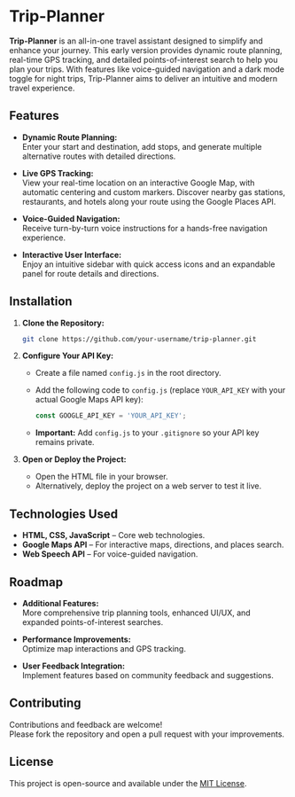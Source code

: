 # Trip-Planner

**Trip-Planner** is an all-in-one travel assistant designed to simplify and enhance your journey. This early version provides dynamic route planning, real-time GPS tracking, and detailed points-of-interest search to help you plan your trips. With features like voice-guided navigation and a dark mode toggle for night trips, Trip-Planner aims to deliver an intuitive and modern travel experience.

## Features

- **Dynamic Route Planning:**  
  Enter your start and destination, add stops, and generate multiple alternative routes with detailed directions.
  
- **Live GPS Tracking:**  
  View your real-time location on an interactive Google Map, with automatic centering and custom markers.
  Discover nearby gas stations, restaurants, and hotels along your route using the Google Places API.
  
- **Voice-Guided Navigation:**  
  Receive turn-by-turn voice instructions for a hands-free navigation experience.

- **Interactive User Interface:**  
  Enjoy an intuitive sidebar with quick access icons and an expandable panel for route details and directions.

## Installation

1. **Clone the Repository:**

   ```bash
   git clone https://github.com/your-username/trip-planner.git
   ```

2. **Configure Your API Key:**

   - Create a file named `config.js` in the root directory.
   - Add the following code to `config.js` (replace `YOUR_API_KEY` with your actual Google Maps API key):

     ```js
     const GOOGLE_API_KEY = 'YOUR_API_KEY';
     ```

   - **Important:** Add `config.js` to your `.gitignore` so your API key remains private.

3. **Open or Deploy the Project:**

   - Open the HTML file in your browser.
   - Alternatively, deploy the project on a web server to test it live.

## Technologies Used

- **HTML, CSS, JavaScript** – Core web technologies.
- **Google Maps API** – For interactive maps, directions, and places search.
- **Web Speech API** – For voice-guided navigation.

## Roadmap

- **Additional Features:**  
  More comprehensive trip planning tools, enhanced UI/UX, and expanded points-of-interest searches.
  
- **Performance Improvements:**  
  Optimize map interactions and GPS tracking.
  
- **User Feedback Integration:**  
  Implement features based on community feedback and suggestions.

## Contributing

Contributions and feedback are welcome!  
Please fork the repository and open a pull request with your improvements.

## License

This project is open-source and available under the [MIT License](LICENSE).
